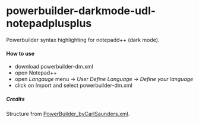 # powerbuilder-darkmode-udl-notepadplusplus
Powerbuilder syntax highlighting for notepadd++ (dark mode).
#### How to use
- download powerbuilder-dm.xml
- open Notepad++  
- open *Langauge* menu -> *User Define Language*  -> *Define your language*  
- click on Import and select powerbuilder-dm.xml

##### Credits
Structure from [PowerBuilder_byCarlSaunders.xml](https://github.com/notepad-plus-plus/userDefinedLanguages/blob/master/UDLs/PowerBuilder_byCarlSaunders.xml).
